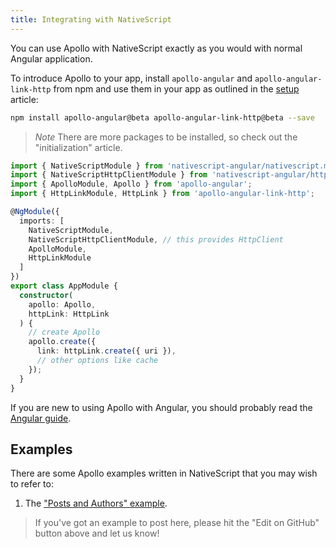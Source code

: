 ```yaml
---
title: Integrating with NativeScript
---
```


You can use Apollo with NativeScript exactly as you would with normal Angular application.

To introduce Apollo to your app, install `apollo-angular` and `apollo-angular-link-http` from npm and use them in your app as outlined in the [setup](initialization.html) article:

```bash
npm install apollo-angular@beta apollo-angular-link-http@beta --save
```

> *Note* There are more packages to be installed, so check out the "initialization" article.

```ts
import { NativeScriptModule } from 'nativescript-angular/nativescript.module';
import { NativeScriptHttpClientModule } from 'nativescript-angular/http-client';
import { ApolloModule, Apollo } from 'apollo-angular';
import { HttpLinkModule, HttpLink } from 'apollo-angular-link-http';

@NgModule({
  imports: [
    NativeScriptModule,
    NativeScriptHttpClientModule, // this provides HttpClient
    ApolloModule,
    HttpLinkModule
  ]
})
export class AppModule {
  constructor(
    apollo: Apollo,
    httpLink: HttpLink
  ) {
    // create Apollo
    apollo.create({
      link: httpLink.create({ uri }),
      // other options like cache
    });
  }
}
```

If you are new to using Apollo with Angular, you should probably read the [Angular guide](../index.html).

<h2 id="examples">Examples</h2>

There are some Apollo examples written in NativeScript that you may wish to refer to:

1. The ["Posts and Authors" example](https://github.com/kamilkisiela/apollo-angular-nativescript).

> If you've got an example to post here, please hit the "Edit on GitHub" button above and let us know!
